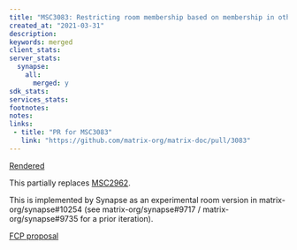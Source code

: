 ```yaml
---
title: "MSC3083: Restricting room membership based on membership in other rooms"
created_at: "2021-03-31"
description:
keywords: merged
client_stats:
server_stats:
  synapse:
    all:
      merged: y
sdk_stats:
services_stats:
footnotes:
notes:
links:
 - title: "PR for MSC3083"
   link: "https://github.com/matrix-org/matrix-doc/pull/3083"
---
```

[Rendered](https://github.com/matrix-org/matrix-doc/blob/main/proposals/3083-restricted-rooms.md)

This partially replaces [MSC2962](https://github.com/matrix-org/matrix-doc/pull/2962).

This is implemented by Synapse as an experimental room version in matrix-org/synapse#10254 (see matrix-org/synapse#9717 / matrix-org/synapse#9735 for a prior iteration).

[FCP proposal](https://github.com/matrix-org/matrix-doc/pull/3083#issuecomment-856914551)
